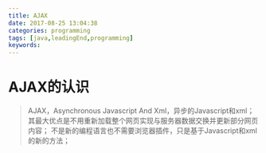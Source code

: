 ```yaml
---
title: AJAX
date: 2017-08-25 13:04:38
categories: programming
tags: [java,leadingEnd,programming]
keywords: 
---
```


# AJAX的认识 #
> AJAX，Asynchronous Javascript And Xml，异步的Javascript和xml；
> 其最大优点是不用重新加载整个网页实现与服务器数据交换并更新部分网页内容；
> 不是新的编程语言也不需要浏览器插件，只是基于Javascript和xml的新的方法；<!--more-->